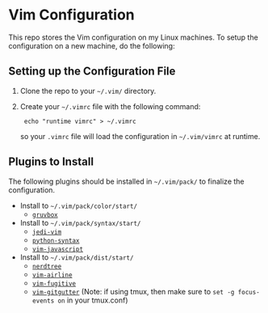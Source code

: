 # Vim Configuration

This repo stores the Vim configuration on my Linux machines. To setup the configuration on a
new machine, do the following:

## Setting up the Configuration File

1. Clone the repo to your `~/.vim/` directory.
2. Create your `~/.vimrc` file with the following command:

        echo "runtime vimrc" > ~/.vimrc

   so your `.vimrc` file will load the configuration in `~/.vim/vimrc` at runtime.

## Plugins to Install

The following plugins should be installed in `~/.vim/pack/` to finalize the configuration.

* Install to `~/.vim/pack/color/start/`
    * [`gruvbox`](https://github.com/morhetz/gruvbox)
* Install to `~/.vim/pack/syntax/start/`
    * [`jedi-vim`](https://github.com/davidhalter/jedi-vim)
    * [`python-syntax`](https://github.com/vim-python/python-syntax)
    * [`vim-javascript`](https://github.com/pangloss/vim-javascript)
* Install to `~/.vim/pack/dist/start/`
    * [`nerdtree`](https://github.com/preservim/nerdtree)
    * [`vim-airline`](https://github.com/vim-airline/vim-airline)
    * [`vim-fugitive`](https://github.com/tpope/vim-fugitive)
    * [`vim-gitgutter`](https://github.com/airblade/vim-gitgutter) (Note: if using
      tmux, then make sure to `set -g focus-events on` in your tmux.conf)
